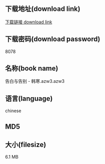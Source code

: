 ## 下载地址(download link)
[下载链接 download link](https://tutu365.netlify.app/?s=%E5%91%8A%E7%99%BD%E4%B8%8E%E5%91%8A%E5%88%AB+-+%E9%9F%A9%E5%AF%92.azw3)

## 下载密码(download password)
8078

## 名称(book name)
告白与告别 - 韩寒.azw3.azw3

## 语言(language)
chinese

## MD5


## 大小(filesize)
6.1 MB
